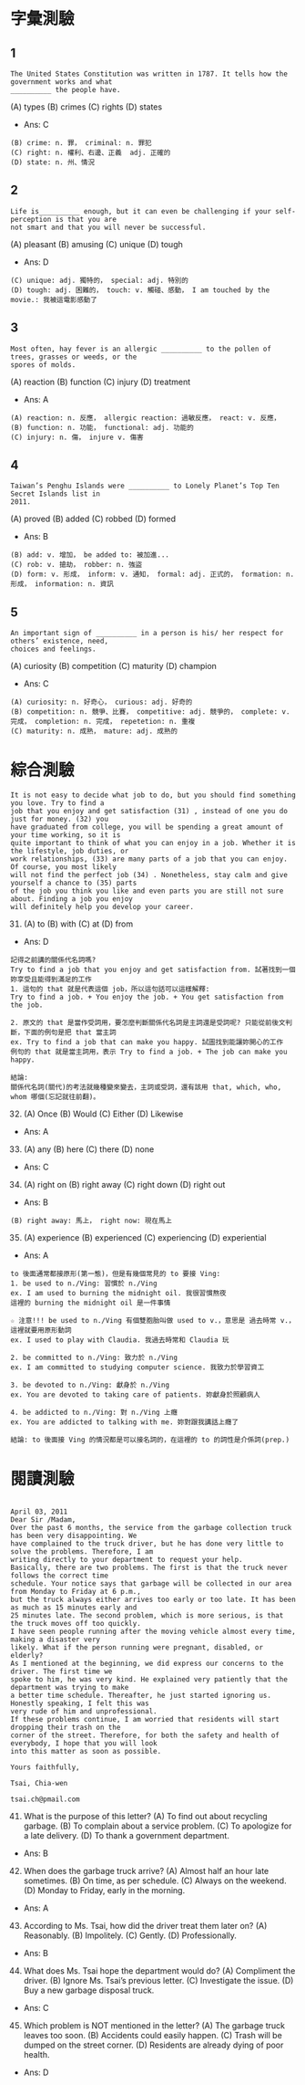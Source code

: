 # 字彙測驗
## 1
```
The United States Constitution was written in 1787. It tells how the government works and what
__________ the people have.
```
(A) types (B) crimes (C) rights (D) states
* Ans: C
```
(B) crime: n. 罪， criminal: n. 罪犯
(C) right: n. 權利、右邊、正義  adj. 正確的
(D) state: n. 州、情況 
```

## 2
```
Life is__________ enough, but it can even be challenging if your self-perception is that you are
not smart and that you will never be successful.
```
(A) pleasant (B) amusing (C) unique (D) tough
* Ans: D
```
(C) unique: adj. 獨特的， special: adj. 特別的
(D) tough: adj. 困難的， touch: v. 觸碰、感動， I am touched by the movie.: 我被這電影感動了
```

## 3
``` 
Most often, hay fever is an allergic __________ to the pollen of trees, grasses or weeds, or the
spores of molds.
```
(A) reaction (B) function (C) injury (D) treatment
* Ans: A
```
(A) reaction: n. 反應， allergic reaction: 過敏反應， react: v. 反應， 
(B) function: n. 功能， functional: adj. 功能的
(C) injury: n. 傷， injure v. 傷害
```

## 4
``` 
Taiwan’s Penghu Islands were __________ to Lonely Planet’s Top Ten Secret Islands list in
2011.
```
(A) proved (B) added (C) robbed (D) formed
* Ans: B
```
(B) add: v. 增加， be added to: 被加進...
(C) rob: v. 搶劫， robber: n. 強盜
(D) form: v. 形成， inform: v. 通知， formal: adj. 正式的， formation: n. 形成， information: n. 資訊
```

## 5
``` 
An important sign of __________ in a person is his/ her respect for others’ existence, need,
choices and feelings.
```
(A) curiosity (B) competition (C) maturity (D) champion
* Ans: C
```
(A) curiosity: n. 好奇心， curious: adj. 好奇的
(B) competition: n. 競爭、比賽， competitive: adj. 競爭的， complete: v. 完成， completion: n. 完成， repetetion: n. 重複
(C) maturity: n. 成熟， mature: adj. 成熟的
```

# 綜合測驗
```
It is not easy to decide what job to do, but you should find something you love. Try to find a
job that you enjoy and get satisfaction (31) , instead of one you do just for money. (32) you
have graduated from college, you will be spending a great amount of your time working, so it is
quite important to think of what you can enjoy in a job. Whether it is the lifestyle, job duties, or
work relationships, (33) are many parts of a job that you can enjoy. Of course, you most likely
will not find the perfect job (34) . Nonetheless, stay calm and give yourself a chance to (35) parts
of the job you think you like and even parts you are still not sure about. Finding a job you enjoy
will definitely help you develop your career.
```
31. (A) to (B) with (C) at (D) from
* Ans: D
```
記得之前講的關係代名詞嗎?
Try to find a job that you enjoy and get satisfaction from. 試著找到一個妳享受且能得到滿足的工作
1. 這句的 that 就是代表這個 job，所以這句話可以這樣解釋:
Try to find a job. + You enjoy the job. + You get satisfaction from the job. 

2. 原文的 that 是當作受詞用，要怎麼判斷關係代名詞是主詞還是受詞呢? 只能從前後文判斷，下面的例句是把 that 當主詞
ex. Try to find a job that can make you happy. 試圖找到能讓妳開心的工作
例句的 that 就是當主詞用，表示 Try to find a job. + The job can make you happy. 

結論: 
關係代名詞(關代)的考法就幾種變來變去，主詞或受詞，還有該用 that, which, who, whom 哪個(忘記就往前翻)。
```

32. (A) Once (B) Would (C) Either (D) Likewise
* Ans: A

33. (A) any (B) here (C) there (D) none
* Ans: C

34. (A) right on (B) right away (C) right down (D) right out
* Ans: B
```
(B) right away: 馬上， right now: 現在馬上
```

35. (A) experience (B) experienced (C) experiencing (D) experiential 
* Ans: A
```
to 後面通常都接原形(第一態)，但是有幾個常見的 to 要接 Ving:
1. be used to n./Ving: 習慣於 n./Ving
ex. I am used to burning the midnight oil. 我很習慣熬夜
這裡的 burning the midnight oil 是一件事情

☆ 注意!!! be used to n./Ving 有個雙胞胎叫做 used to v.，意思是 過去時常 v.，這裡就要用原形動詞
ex. I used to play with Claudia. 我過去時常和 Claudia 玩

2. be committed to n./Ving: 致力於 n./Ving
ex. I am committed to studying computer science. 我致力於學習資工

3. be devoted to n./Ving: 獻身於 n./Ving
ex. You are devoted to taking care of patients. 妳獻身於照顧病人

4. be addicted to n./Ving: 對 n./Ving 上癮
ex. You are addicted to talking with me. 妳對跟我講話上癮了

結論: to 後面接 Ving 的情況都是可以接名詞的，在這裡的 to 的詞性是介係詞(prep.)
```


# 閱讀測驗
```
                                                                              April 03, 2011
Dear Sir /Madam,
Over the past 6 months, the service from the garbage collection truck has been very disappointing. We
have complained to the truck driver, but he has done very little to solve the problems. Therefore, I am
writing directly to your department to request your help.
Basically, there are two problems. The first is that the truck never follows the correct time
schedule. Your notice says that garbage will be collected in our area from Monday to Friday at 6 p.m.,
but the truck always either arrives too early or too late. It has been as much as 15 minutes early and
25 minutes late. The second problem, which is more serious, is that the truck moves off too quickly.
I have seen people running after the moving vehicle almost every time, making a disaster very
likely. What if the person running were pregnant, disabled, or elderly?
As I mentioned at the beginning, we did express our concerns to the driver. The first time we
spoke to him, he was very kind. He explained very patiently that the department was trying to make
a better time schedule. Thereafter, he just started ignoring us. Honestly speaking, I felt this was
very rude of him and unprofessional.
If these problems continue, I am worried that residents will start dropping their trash on the
corner of the street. Therefore, for both the safety and health of everybody, I hope that you will look
into this matter as soon as possible.
                                                                              Yours faithfully,
                                                                              Tsai, Chia-wen
                                                                              tsai.ch@pmail.com
```
41. What is the purpose of this letter?
(A) To find out about recycling garbage.
(B) To complain about a service problem.
(C) To apologize for a late delivery.
(D) To thank a government department.
* Ans: B

42. When does the garbage truck arrive?
(A) Almost half an hour late sometimes.
(B) On time, as per schedule.
(C) Always on the weekend.
(D) Monday to Friday, early in the morning.
* Ans: A

43. According to Ms. Tsai, how did the driver treat them later on?
(A) Reasonably.
(B) Impolitely.
(C) Gently.
(D) Professionally.
* Ans: B

44. What does Ms. Tsai hope the department would do?
(A) Compliment the driver.
(B) Ignore Ms. Tsai’s previous letter.
(C) Investigate the issue.
(D) Buy a new garbage disposal truck.
* Ans: C

45. Which problem is NOT mentioned in the letter?
(A) The garbage truck leaves too soon.
(B) Accidents could easily happen.
(C) Trash will be dumped on the street corner.
(D) Residents are already dying of poor health.
* Ans: D
